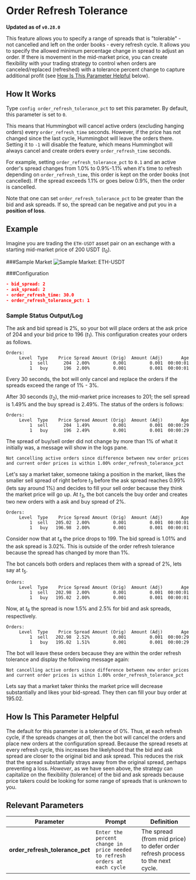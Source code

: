 # Order Refresh Tolerance

**Updated as of `v0.28.0`**

This feature allows you to specify a range of spreads that is "tolerable" - not cancelled and left on the order books - every refresh cycle. It allows you to specify the allowed minimum percentage change in spread to adjust an order. If there is movement in the mid-market price, you can create flexibility with your trading strategy to control when orders are canceled/replaced (refreshed) with a tolerance percent change to capture additional profit (see [How Is This Parameter Helpful](./#how-is-this-parameter-helpful) below). 



## How It Works
Type `config order_refresh_tolerance_pct` to set this parameter. By default, this parameter is set to `0`. 

This means that Hummingbot will cancel active orders (excluding hanging orders) every `order_refresh_time` seconds. However, if the price has not changed since the last cycle, Hummingbot will leave the orders there. Setting it to `-1` will disable the feature, which means Hummingbot will always cancel and create orders every `order_refresh_time` seconds.

For example, setting `order_refresh_tolerance_pct` to `0.1` and an active order's spread changes from 1.0% to 0.9%-1.1% when it's time to refresh depending on `order_refresh_time`, this order is kept on the order books (not cancelled). If the spread exceeds 1.1% or goes below 0.9%, then the order is cancelled.

Note that one can set `order_refresh_tolerance_pct` to be greater than the bid and ask spreads. If so, the spread can be negative and put you in a **position of loss**.

## Example
Imagine you are trading the `ETH-USDT` asset pair on an exchange with a starting mid-market price of 200 USDT ($t_0$). 

###Sample Market
![Sample Market: ETH-USDT](/assets/img/order_refresh_tolerance_sample_market.png)

###Configuration
```json
- bid_spread: 2
- ask_spread: 2
- order_refresh_time: 30.0
- order_refresh_tolerance_pct: 1
```

### Sample Status Output/Log

The ask and bid spread is 2%, so your bot will place orders at the ask price of 204 and your bid price to 196 ($t_1$). This configuration creates your orders as follows.

```
Orders:                                                               
     Level  Type    Price Spread Amount (Orig)  Amount (Adj)  	   Age
         1  sell      204  2.00%         0.001         0.001  00:00:01
         1   buy      196  2.00%         0.001         0.001  00:00:01
```

Every 30 seconds, the bot will only cancel and replace the orders if the spreads exceed the range of 1% - 3%.

After 30 seconds ($t_2$), the mid-market price increases to 201; the sell spread is 1.49% and the buy spread is 2.49%. The status of the orders is follows:
```
Orders:                                                               
     Level  Type    Price Spread Amount (Orig)  Amount (Adj)  	   Age
         1  sell      204  1.49%         0.001         0.001  00:00:29
         1   buy      196  2.49%         0.001         0.001  00:00:29
```

The spread of buy/sell order did not change by more than 1% of what it initially was, a message will show in the logs pane.

```
Not cancelling active orders since difference between new order prices
and current order prices is within 1.00% order_refresh_tolerance_pct
```

Let's say a market taker, someone taking a position in the market, likes the smaller sell spread of right before $t_3$ before the ask spread reaches 0.99% (lets say around 1%)  and decides to fill your sell order because they think the market price will go up. At $t_3$, the bot cancels the buy order and creates two new orders with a ask and buy spread of 2%.

```
Orders:                                                               
     Level  Type    Price Spread Amount (Orig)  Amount (Adj)  	   Age
         1  sell   205.02  2.00%         0.001         0.001  00:00:01
         1   buy   196.98  2.00%         0.001         0.001  00:00:01
```

Consider now that at $t_4$ the price drops to 199. The bid spread is 1.01% and the ask spread is 3.02%. This is outside of the order refresh tolerance because the spread has changed by more than 1%. 


The bot cancels both orders and replaces them with a spread of 2%, lets say at $t_5$.

```
Orders:                                                               
     Level  Type    Price Spread Amount (Orig)  Amount (Adj)  	   Age
         1  sell   202.98  2.00%         0.001         0.001  00:00:01
         1   buy   195.02  2.00%         0.001         0.001  00:00:01
```

Now, at $t_6$ the spread is now 1.5% and 2.5% for bid and ask spreads, respectively. 

```
Orders:                                                               
     Level  Type    Price Spread Amount (Orig)  Amount (Adj)  	   Age
         1  sell   202.98  2.52%         0.001         0.001  00:00:29
         1   buy   195.02  1.51%         0.001         0.001  00:00:29
```

The bot will leave these orders because they are within the order refresh tolerance and display the following message again:
```
Not cancelling active orders since difference between new order prices
and current order prices is within 1.00% order_refresh_tolerance_pct
```
Lets say that a market taker thinks the market price will decrease substantially and likes your bid-spread. They then can fill your buy order at 195.02.

## How Is This Parameter Helpful

The default for this parameter is a tolerance of 0%. Thus, at each refresh cycle, if the spreads changes *at all*, then the bot will cancel the orders and place new orders at the configuration spread. Because the spread resets at every refresh cycle, this increases the likelyhood that the bid and ask spread are closer to the original bid and ask spread. This reduces the risk that the spread substantially strays away from the original spread, perhaps preventing a loss. *However*, as we have seen above, the strategy can capitalize on the flexibility (tolerance) of the bid and ask spreads because price takers could be looking for some range of spreads that is unknown to you.

## Relevant Parameters

| Parameter | Prompt | Definition |
|-----------|--------|------------|
| **order_refresh_tolerance_pct** | `Enter the percent change in price needed to refresh orders at each cycle` | The spread (from mid price) to defer order refresh process to the next cycle. |